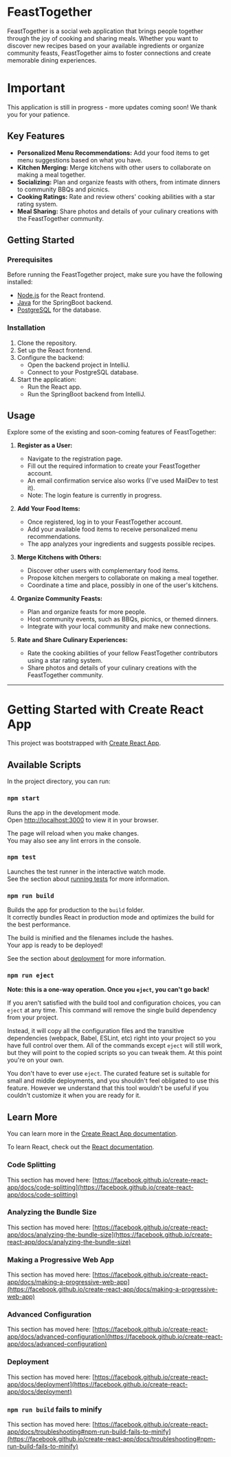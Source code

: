 # FeastTogether

FeastTogether is a social web application that brings people together through the joy of cooking and sharing meals. Whether you want to discover new recipes based on your available ingredients or organize community feasts, FeastTogether aims to foster connections and create memorable dining experiences.

# Important

This application is still in progress - more updates coming soon!
We thank you for your patience.

## Key Features

- **Personalized Menu Recommendations:** Add your food items to get menu suggestions based on what you have.
- **Kitchen Merging:** Merge kitchens with other users to collaborate on making a meal together.
- **Socializing:** Plan and organize feasts with others, from intimate dinners to community BBQs and picnics.
- **Cooking Ratings:** Rate and review others' cooking abilities with a star rating system.
- **Meal Sharing:** Share photos and details of your culinary creations with the FeastTogether community.

## Getting Started

### Prerequisites

Before running the FeastTogether project, make sure you have the following installed:

- [Node.js](https://nodejs.org/) for the React frontend.
- [Java](https://www.java.com/) for the SpringBoot backend.
- [PostgreSQL](https://www.postgresql.org/) for the database.

### Installation

1. Clone the repository.
2. Set up the React frontend.
3. Configure the backend:
    - Open the backend project in IntelliJ.
    - Connect to your PostgreSQL database.
4. Start the application:
    - Run the React app.
    - Run the SpringBoot backend from IntelliJ.
  
## Usage

Explore some of the existing and soon-coming features of FeastTogether:

1. **Register as a User:**
   - Navigate to the registration page.
   - Fill out the required information to create your FeastTogether account.
   - An email confirmation service also works (I've used MailDev to test it).
   - Note: The login feature is currently in progress.

2. **Add Your Food Items:**
   - Once registered, log in to your FeastTogether account.
   - Add your available food items to receive personalized menu recommendations.
   - The app analyzes your ingredients and suggests possible recipes.

3. **Merge Kitchens with Others:**
   - Discover other users with complementary food items.
   - Propose kitchen mergers to collaborate on making a meal together.
   - Coordinate a time and place, possibly in one of the user's kitchens.

4. **Organize Community Feasts:**
   - Plan and organize feasts for more people.
   - Host community events, such as BBQs, picnics, or themed dinners.
   - Integrate with your local community and make new connections.

5. **Rate and Share Culinary Experiences:**
   - Rate the cooking abilities of your fellow FeastTogether contributors using a star rating system.
   - Share photos and details of your culinary creations with the FeastTogether community.


-------------------------------



# Getting Started with Create React App

This project was bootstrapped with [Create React App](https://github.com/facebook/create-react-app).

## Available Scripts

In the project directory, you can run:

### `npm start`

Runs the app in the development mode.\
Open [http://localhost:3000](http://localhost:3000) to view it in your browser.

The page will reload when you make changes.\
You may also see any lint errors in the console.

### `npm test`

Launches the test runner in the interactive watch mode.\
See the section about [running tests](https://facebook.github.io/create-react-app/docs/running-tests) for more information.

### `npm run build`

Builds the app for production to the `build` folder.\
It correctly bundles React in production mode and optimizes the build for the best performance.

The build is minified and the filenames include the hashes.\
Your app is ready to be deployed!

See the section about [deployment](https://facebook.github.io/create-react-app/docs/deployment) for more information.

### `npm run eject`

**Note: this is a one-way operation. Once you `eject`, you can't go back!**

If you aren't satisfied with the build tool and configuration choices, you can `eject` at any time. This command will remove the single build dependency from your project.

Instead, it will copy all the configuration files and the transitive dependencies (webpack, Babel, ESLint, etc) right into your project so you have full control over them. All of the commands except `eject` will still work, but they will point to the copied scripts so you can tweak them. At this point you're on your own.

You don't have to ever use `eject`. The curated feature set is suitable for small and middle deployments, and you shouldn't feel obligated to use this feature. However we understand that this tool wouldn't be useful if you couldn't customize it when you are ready for it.

## Learn More

You can learn more in the [Create React App documentation](https://facebook.github.io/create-react-app/docs/getting-started).

To learn React, check out the [React documentation](https://reactjs.org/).

### Code Splitting

This section has moved here: [https://facebook.github.io/create-react-app/docs/code-splitting](https://facebook.github.io/create-react-app/docs/code-splitting)

### Analyzing the Bundle Size

This section has moved here: [https://facebook.github.io/create-react-app/docs/analyzing-the-bundle-size](https://facebook.github.io/create-react-app/docs/analyzing-the-bundle-size)

### Making a Progressive Web App

This section has moved here: [https://facebook.github.io/create-react-app/docs/making-a-progressive-web-app](https://facebook.github.io/create-react-app/docs/making-a-progressive-web-app)

### Advanced Configuration

This section has moved here: [https://facebook.github.io/create-react-app/docs/advanced-configuration](https://facebook.github.io/create-react-app/docs/advanced-configuration)

### Deployment

This section has moved here: [https://facebook.github.io/create-react-app/docs/deployment](https://facebook.github.io/create-react-app/docs/deployment)

### `npm run build` fails to minify

This section has moved here: [https://facebook.github.io/create-react-app/docs/troubleshooting#npm-run-build-fails-to-minify](https://facebook.github.io/create-react-app/docs/troubleshooting#npm-run-build-fails-to-minify)
